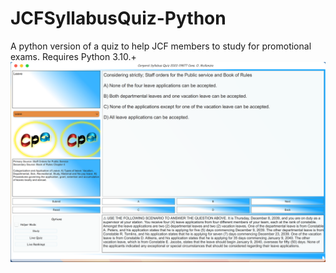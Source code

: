 # JCFSyllabusQuiz-Python
A python version of a quiz to help JCF members to study for promotional exams.
Requires Python 3.10.+
![1](./ScreenShots/1.png)
